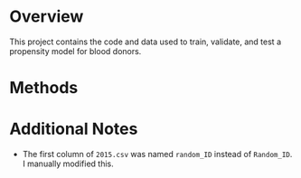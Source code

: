 # Overview
This project contains the code and data used to train, validate, and test a propensity model for blood donors.

# Methods


# Additional Notes
* The first column of `2015.csv` was named `random_ID` instead of `Random_ID`. I manually modified this.
